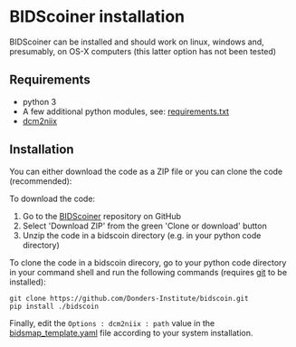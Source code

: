 # BIDScoiner installation

BIDScoiner can be installed and should work on linux, windows and, presumably, on OS-X computers (this latter option has not been tested)

## Requirements
- python 3
- A few additional python modules, see: [requirements.txt](../requirements.txt)
- [dcm2niix](https://github.com/rordenlab/dcm2niix)

## Installation
You can either download the code as a ZIP file or you can clone the code (recommended):

To download the code:

1. Go to the [BIDScoiner](https://github.com/Donders-Institute/bidscoin) repository on GitHub
2. Select 'Download ZIP' from the green 'Clone or download' button
3. Unzip the code in a bidscoin directory (e.g. in your python code directory)

To clone the code in a bidscoin direcory, go to your python code directory in your command shell and run the following commands (requires [git](https://git-scm.com/) to be installed):

    git clone https://github.com/Donders-Institute/bidscoin.git
    pip install ./bidscoin

Finally, edit the `Options : dcm2niix : path` value in the [bidsmap_template.yaml](../heuristics/bidsmap_template.yaml) file according to your system installation.